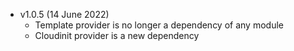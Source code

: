 * v1.0.5 (14 June 2022)
   - Template provider is no longer a dependency of any module
   - Cloudinit provider is a new dependency
